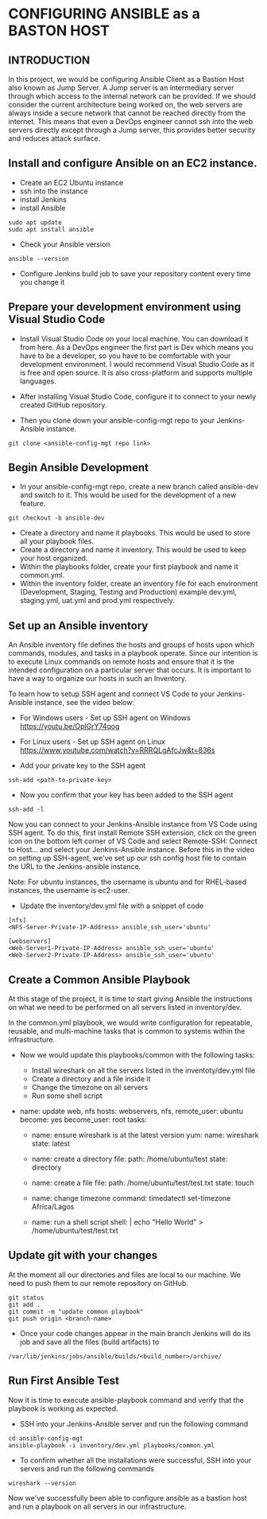 
# CONFIGURING ANSIBLE as a BASTON HOST

## INTRODUCTION
In this project, we would be configuring Ansible Client as a Bastion Host also known as Jump Server. A Jump server is an intermediary server through which access to the internal network can be provided. If we should consider the current architecture being worked on, the web servers are always inside a secure network that cannot be reached directly from the internet. This means that even a DevOps engineer cannot ssh into the web servers directly except through a Jump server, this provides better security and reduces attack surface.

## Install and configure Ansible on an EC2 instance.

- Create an EC2 Ubuntu instance
- ssh into the instance
- install Jenkins
- install Ansible
```
sudo apt update
sudo apt install ansible
```
- Check your Ansible version
```
ansible --version
```

- Configure Jenkins build job to save your repository content every time you change it

## Prepare your development environment using Visual Studio Code
- Install Visual Studio Code on your local machine. You can download it from here. As a DevOps engineer the first part is Dev which means you have to be a developer, so you have to be comfortable with your development environment. I would recommend Visual Studio Code as it is free and open source. It is also cross-platform and supports multiple languages.

- After installing Visual Studio Code, configure it to connect to your newly created GitHub repository.

- Then you clone down your ansible-config-mgt repo to your Jenkins-Ansible instance.

```
git clone <ansible-config-mgt repo link>
```
## Begin Ansible Development
- In your ansible-config-mgt repo, create a new branch called ansible-dev and switch to it. This would be used for the development of a new feature.
```
git checkout -b ansible-dev
```

- Create a directory and name it playbooks. This would be used to store all your playbook files.
- Create a directory and name it inventory. This would be used to keep your host organized.
- Within the playbooks folder, create your first playbook and name it common.yml.
- Within the inventory folder, create an inventory file for each environment (Development, Staging, Testing and Production) example dev.yml, staging.yml, uat.yml and prod.yml respectively.


## Set up an Ansible inventory

An Ansible inventory file defines the hosts and groups of hosts upon which commands, modules, and tasks in a playbook operate. Since our intention is to execute Linux commands on remote hosts and ensure that it is the intended configuration on a particular server that occurs. It is important to have a way to organize our hosts in such an Inventory.

To learn how to setup SSH agent and connect VS Code to your Jenkins-Ansible instance, see the video below:

- For Windows users - Set up SSH agent on Windows https://youtu.be/OplGrY74qog

- For Linux users - Set up SSH agent on Linux  https://www.youtube.com/watch?v=RRRQLgAfcJw&t=836s

- Add your private key to the SSH agent

```
ssh-add <path-to-private-key>
```
- Now you confirm that your key has been added to the SSH agent

```
ssh-add -l
```

Now you can connect to your Jenkins-Ansible instance from VS Code using SSH agent. To do this, first install Remote SSH extension, click on the green icon on the bottom left corner of VS Code and select Remote-SSH: Connect to Host... and select your Jenkins-Ansible instance. Before this in the video on setting up SSH-agent, we've set up our ssh config host file to contain the URL to the Jenkins-ansible instance.

Note: For ubuntu instances, the username is ubuntu and for RHEL-based instances, the username is ec2-user.

- Update the inventory/dev.yml file with a snippet of code

```
[nfs]
<NFS-Server-Private-IP-Address> ansible_ssh_user='ubuntu'

[webservers]
<Web-Server1-Private-IP-Address> ansible_ssh_user='ubuntu'
<Web-Server2-Private-IP-Address> ansible_ssh_user='ubuntu'

```

## Create a Common Ansible Playbook

At this stage of the project, it is time to start giving Ansible the instructions on what we need to be performed on all servers listed in inventory/dev.

In the common.yml playbook, we would write configuration for repeatable, reusable, and multi-machine tasks that is common to systems within the infrastructure.

- Now we would update this playbooks/common with the following tasks:
   - Install wireshark on all the servers listed in the inventoty/dev.yml file
   - Create a directory and a file inside it
   - Change the timezone on all servers
   - Run some shell script


- name: update web, nfs
  hosts: webservers, nfs, 
  remote_user: ubuntu
  become: yes
  become_user: root
  tasks:
    - name: ensure wireshark is at the latest version
      yum:
        name: wireshark
        state: latest

    - name: create a directory
      file:
        path: /home/ubuntu/test
        state: directory

    - name: create a file
      file:
        path: /home/ubuntu/test/test.txt
        state: touch

    - name: change timezone
      command: timedatectl set-timezone Africa/Lagos

    - name: run a shell script
      shell: |
        echo "Hello World" > /home/ubuntu/test/test.txt


## Update git with your changes
At the moment all our directories and files are local to our machine. We need to push them to our remote repository on GitHub.

```
git status
git add .
git commit -m "update common playbook"
git push origin <branch-name>
```

- Once your code changes appear in the main branch Jenkins will do its job and save all the files (build artifacts) to

```
/var/lib/jenkins/jobs/ansible/builds/<build_number>/archive/
```
## Run First Ansible Test

Now it is time to execute ansible-playbook command and verify that the playbook is working as expected.

- SSH into your Jenkins-Ansible server and run the following command

```
cd ansible-config-mgt
ansible-playbook -i inventory/dev.yml playbooks/common.yml
```

- To confirm whether all the installations were successful, SSH into your servers and run the following commands

```
wireshark --version
```
Now we've successfully been able to configure ansible as a bastion host and run a playbook on all servers in our infrastructure.


